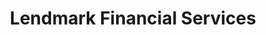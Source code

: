 ---
title: "Lendmark Financial Services"
url: /lexington/lendmark-financial-services/
shop: Leiher
---
